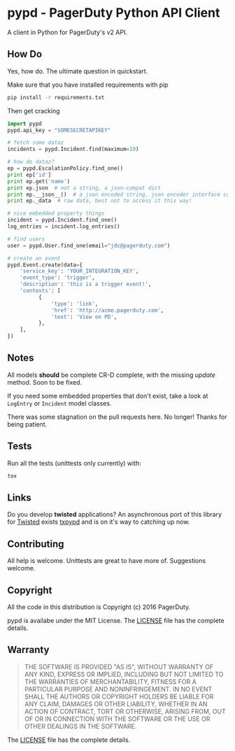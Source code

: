# pypd - PagerDuty Python API Client
A client in Python for PagerDuty's v2 API.

## How Do
Yes, how do. The ultimate question in quickstart.

Make sure that you have installed requirements with pip
```sh
pip install -r requirements.txt
```

Then get cracking
```python
import pypd
pypd.api_key = "SOMESECRETAPIKEY"

# fetch some dataz
incidents = pypd.Incident.find(maximum=10)

# how do dataz?
ep = pypd.EscalationPolicy.find_one()
print ep['id']
print ep.get('name')
print ep.json  # not a string, a json-compat dict
print ep.__json__()  # a json encoded string, json encoder interface compat
print ep._data  # raw data, best not to access it this way!

# nice embedded property things
incident = pypd.Incident.find_one()
log_entries = incident.log_entries()

# find users
user = pypd.User.find_one(email="jdc@pagerduty.com")

# create an event
pypd.Event.create(data={
    'service_key': 'YOUR_INTEGRATION_KEY',
    'event_type': 'trigger',
    'description': 'this is a trigger event!',
    'contexts': [
          {
              'type': 'link',
              'href': 'http://acme.pagerduty.com',
              'text': 'View on PD',
          },
    ],
})
```

## Notes
All models **should** be complete CR-D complete, with the missing *update* method. Soon to be fixed.

If you need some embedded properties that don't exist, take a look at `LogEntry` or `Incident` model classes.

There was some stagnation on the pull requests here. No longer! Thanks for being patient.

## Tests
Run all the tests (unittests only currently) with:
```sh
tox
```

## Links

Do you develop **twisted** applications? An asynchronous port of this library for [Twisted](http://twistedmatrix.com) exists [txpypd](https://github.com/PagerDuty/txpypd) and is on it's way to catching up now.

## Contributing
All help is welcome. Unittests are great to have more of. Suggestions welcome.

## Copyright
All the code in this distribution is Copyright (c) 2016 PagerDuty.


pypd is availabe under the MIT License. The [LICENSE](LICENSE) file has
the complete details.


## Warranty
> THE SOFTWARE IS PROVIDED "AS IS", WITHOUT WARRANTY OF ANY KIND, EXPRESS OR
> IMPLIED, INCLUDING BUT NOT LIMITED TO THE WARRANTIES OF MERCHANTABILITY,
> FITNESS FOR A PARTICULAR PURPOSE AND NONINFRINGEMENT. IN NO EVENT SHALL THE
> AUTHORS OR COPYRIGHT HOLDERS BE LIABLE FOR ANY CLAIM, DAMAGES OR OTHER
> LIABILITY, WHETHER IN AN ACTION OF CONTRACT, TORT OR OTHERWISE, ARISING FROM,
> OUT OF OR IN CONNECTION WITH THE SOFTWARE OR THE USE OR OTHER DEALINGS IN
> THE SOFTWARE.

The [LICENSE](LICENSE) file has the complete details.
